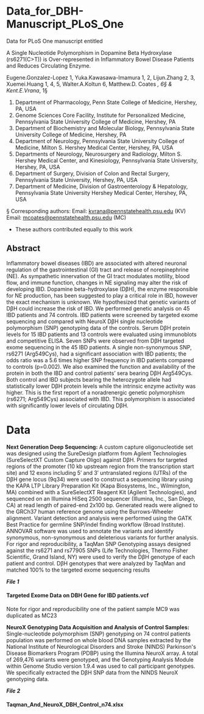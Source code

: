 # Data_for_DBH-Manuscript_PLoS_One
Data for PLoS One manuscript entitled

A Single Nucleotide Polymorphism in Dopamine Beta Hydroxylase (rs6271(C>T)) is Over-represented in Inflammatory Bowel Disease Patients and Reduces Circulating Enzyme.

Eugene.Gonzalez-Lopez 1, Yuka.Kawasawa-Imamura 1, 2, Lijun.Zhang 2, 3, Xuemei.Huang 1, 4, 5, Walter.A.Koltun 6, Matthew.D. Coates *, 6§ & Kent.E.Vrana*, 1§

1.	Department of Pharmacology, Penn State College of Medicine, Hershey, PA, USA
2.	Genome Sciences Core Facility, Institute for Personalized Medicine, Pennsylvania State University College of Medicine, Hershey, PA
3.	Department of Biochemistry and Molecular Biology, Pennsylvania State University College of Medicine, Hershey, PA
4.	Department of Neurology, Pennsylvania State University College of Medicine, Milton S. Hershey Medical Center, Hershey, PA, USA
5.	Departments of Neurology, Neurosurgery and Radiology, Milton S. Hershey Medical Center, and Kinesiology, Pennsylvania State University, Hershey, PA, USA
6.	Department of Surgery, Division of Colon and Rectal Surgery, Pennsylvania State University, Hershey, PA, USA
7.	Department of Medicine, Division of Gastroenterology & Hepatology, Pennsylvania State University Hershey Medical Center, Hershey, PA, USA

§ Corresponding authors:
Email: kvrana@pennstatehealth.psu.edu (KV)
Email: mcoates@pennstatehealth.psu.edu (MC)
* These authors contributed equally to this work

## Abstract
Inflammatory bowel diseases (IBD) are associated with altered neuronal regulation of the gastrointestinal (GI) tract and release of norepinephrine (NE). As sympathetic innervation of the GI tract modulates motility, blood flow, and immune function, changes in NE signaling may alter the risk of developing IBD. Dopamine beta-hydroxylase (DβH), the enzyme responsible for NE production, has been suggested to play a critical role in IBD, however the exact mechanism is unknown. We hypothesized that genetic variants of DβH could increase the risk of IBD. We performed genetic analysis on 45 IBD patients and 74 controls. IBD patients were screened by targeted exome sequencing and compared with NeuroX DβH single nucleotide polymorphism (SNP) genotyping data of the controls. Serum DβH protein levels for 15 IBD patients and 13 controls were evaluated using immunoblots and competitive ELISA. Seven SNPs were observed from DβH targeted exome sequencing in the 45 IBD patients. A single non-synonymous SNP, rs6271 (Arg549Cys), had a significant association with IBD patients; the odds ratio was a 5.6 times higher SNP frequency in IBD patients compared to controls (p=0.002). We also examined the function and availability of the protein in both the IBD and control patients’ sera bearing DβH Arg549Cys. Both control and IBD subjects bearing the heterozygote allele had statistically lower DβH protein levels while the intrinsic enzyme activity was higher. This is the first report of a noradrenergic genetic polymorphism (rs6271; Arg549Cys) associated with IBD. This polymorphism is associated with significantly lower levels of circulating DβH.

# Data

**Next Generation Deep Sequencing:** A custom capture oligonucleotide set was designed using the SureDesign platform from Agilent Technologies (SureSelectXT Custom Capture Oligo) against DβH.  Primers for targeted regions of the promoter (10 kb upstream region from the transcription start site) and 12 exons including 5′ and 3′ untranslated regions (UTRs) of the DβH gene locus (9q34) were used to construct a sequencing library using the KAPA LTP Library Preparation Kit (Kapa Biosystems, Inc., Wilmington, MA) combined with a SureSelectXT Reagent Kit (Agilent Technologies), and sequenced on an Illumina HiSeq 2500 sequencer (Illumina, Inc., San Diego, CA) at read length of paired-end 2x100 bp.  Generated reads were aligned to the GRCh37 human reference genome using the Burrows-Wheeler alignment.  Variant detection and analysis were performed using the GATK Best Practice for germline SNP/indel finding workflow (Broad Institute). ANNOVAR software was used to annotate the variants and identify synonymous, non-synonymous and deleterious variants for further analysis. For rigor and reproducibility, a TaqMan SNP Genotyping assays designed against the rs6271 and rs77905 SNPs (Life Technologies, Thermo Fisher Scientific, Grand Island, NY) were used to verify the DβH genotype of each patient and control. DβH genotypes that were analyzed by TaqMan and matched 100% to the targeted exome sequencing results

***File 1***
#### Targeted Exome Data on DBH Gene for IBD patients.vcf
Note for rigor and reproducibility one of the patient sample MC9 was duplicated as MC23 

**NeuroX Genotyping Data Acquisition and Analysis of Control Samples:** Single-nucleotide polymorphism (SNP) genotyping on 74 control patients population was performed on whole blood DNA samples extracted by the National Institute of Neurological Disorders and Stroke (NINDS) Parkinson's Disease Biomarkers Program (PDBP) using the Illumina NeuroX array. A total of 269,476 variants were genotyped, and the Genotyping Analysis Module within Genome Studio version 1.9.4 was used to call participant genotypes. We specifically extracted the DβH SNP data from the NINDS NeuroX genotyping data. 

***File 2***
#### Taqman_And_NeuroX_DBH_Control_n74.xlsx
